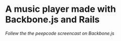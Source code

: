 # A music player made with Backbone.js and Rails

*Follew the the peepcode screencast on Backbone.js*
